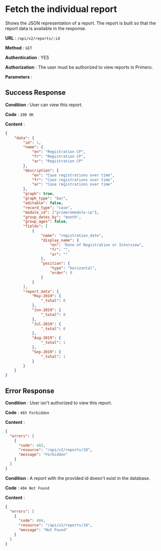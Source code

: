 # Fetch the individual report

Shows the JSON representation of a report. The report is built so that the report data is
available in the response.

**URL** : `/api/v2/reports/:id`

**Method** : `GET`

**Authentication** : YES

**Authorization** : The user must be authorized to view reports in Primero.

**Parameters** :

## Success Response

**Condition** : User can view this report.

**Code** : `200 OK`

**Content** :

```json
{
    "data": {
        "id": 1,
        "name": {
            "en": "Registration CP",
            "fr": "Registration CP",
            "ar": "Registration CP"
        },
        "description": {
            "en": "Case registrations over time",
            "fr": "Case registrations over time",
            "ar": "Case registrations over time"
        },
        "graph": true,
        "graph_type": "bar",
        "editable": false,
        "record_type": "case",
        "module_id": ["primeromodule-cp"],
        "group_dates_by": "month",
        "group_ages": false,
        "fields": [
            {
                "name": "registration_date",
                "display_name": {
                    "en": "Date of Registration or Interview",
                    "fr": "",
                    "ar": ""
                },
                "position": {
                    "type": "horizontal",
                    "order": 0
                }
            }
        ],
        "report_data": {
            "May-2019": {
                "_total": 0
            },
            "Jun-2019": {
                "_total": 0
            },
            "Jul-2019": {
                "_total": 0
            },
            "Aug-2019": {
                "_total": 1
            },
            "Sep-2019": {
                "_total": 1
            }
        }
    }
}

```
## Error Response

**Condition** : User isn't authorized to view this report.

**Code** : `403 Forbidden`

**Content** :

```json
{
  "errors": [
    {
      "code": 403,
      "resource": "/api/v2/reports/10",
      "message": "Forbidden"
    }
  ]
}

```
**Condition** : A report with the provided id doesn't exist in the database.

**Code** : `404 Not Found`

**Content** :

```json
{
  "errors": [
    {
      "code": 404,
      "resource": "/api/v2/reports/10",
      "message": "Not Found"
    }
  ]
}

```
